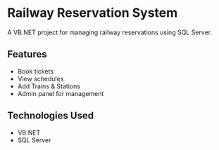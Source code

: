 # Railway Reservation System

A VB.NET project for managing railway reservations using SQL Server.

## Features
- Book tickets
- View schedules
- Add Trains & Stations
- Admin panel for management

## Technologies Used
- VB.NET
- SQL Server
